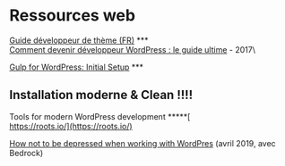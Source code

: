 # Ressources web

[Guide développeur de thème (FR)](https://capitainewp.io/formations/developper-theme-wordpress/conditional-tags/) \*\*\*\
[Comment devenir développeur WordPress : le guide ultime](https://www.hostinger.fr/tutoriels/developpeur-wordpress) - 2017\


[Gulp for WordPress: Initial Setup](https://css-tricks.com/gulp-for-wordpress-initial-setup/) \*\*\*&#x20;

## Installation moderne & Clean !!!!

Tools for modern WordPress development \*\*\*\*\*[\
https://roots.io/](https://roots.io/)

[How not to be depressed when working with WordPres](https://devops-life.com/blog/2019/04/10/state-of-wordpress-in-2019/) (avril 2019, avec Bedrock)
